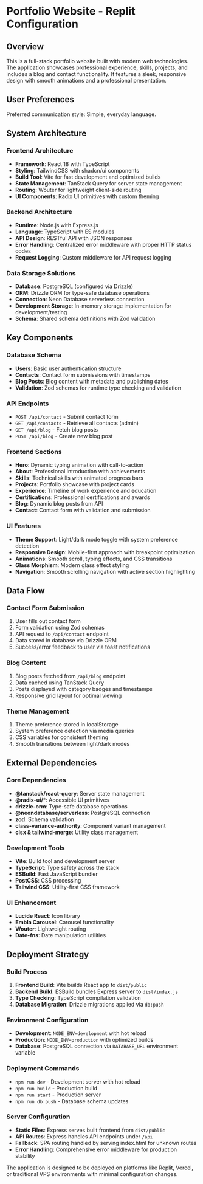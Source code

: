 # Portfolio Website - Replit Configuration

## Overview

This is a full-stack portfolio website built with modern web technologies. The application showcases professional experience, skills, projects, and includes a blog and contact functionality. It features a sleek, responsive design with smooth animations and a professional presentation.

## User Preferences

Preferred communication style: Simple, everyday language.

## System Architecture

### Frontend Architecture
- **Framework**: React 18 with TypeScript
- **Styling**: TailwindCSS with shadcn/ui components
- **Build Tool**: Vite for fast development and optimized builds
- **State Management**: TanStack Query for server state management
- **Routing**: Wouter for lightweight client-side routing
- **UI Components**: Radix UI primitives with custom theming

### Backend Architecture
- **Runtime**: Node.js with Express.js
- **Language**: TypeScript with ES modules
- **API Design**: RESTful API with JSON responses
- **Error Handling**: Centralized error middleware with proper HTTP status codes
- **Request Logging**: Custom middleware for API request logging

### Data Storage Solutions
- **Database**: PostgreSQL (configured via Drizzle)
- **ORM**: Drizzle ORM for type-safe database operations
- **Connection**: Neon Database serverless connection
- **Development Storage**: In-memory storage implementation for development/testing
- **Schema**: Shared schema definitions with Zod validation

## Key Components

### Database Schema
- **Users**: Basic user authentication structure
- **Contacts**: Contact form submissions with timestamps
- **Blog Posts**: Blog content with metadata and publishing dates
- **Validation**: Zod schemas for runtime type checking and validation

### API Endpoints
- `POST /api/contact` - Submit contact form
- `GET /api/contacts` - Retrieve all contacts (admin)
- `GET /api/blog` - Fetch blog posts
- `POST /api/blog` - Create new blog post

### Frontend Sections
- **Hero**: Dynamic typing animation with call-to-action
- **About**: Professional introduction with achievements
- **Skills**: Technical skills with animated progress bars
- **Projects**: Portfolio showcase with project cards
- **Experience**: Timeline of work experience and education
- **Certifications**: Professional certifications and awards
- **Blog**: Dynamic blog posts from API
- **Contact**: Contact form with validation and submission

### UI Features
- **Theme Support**: Light/dark mode toggle with system preference detection
- **Responsive Design**: Mobile-first approach with breakpoint optimization
- **Animations**: Smooth scroll, typing effects, and CSS transitions
- **Glass Morphism**: Modern glass effect styling
- **Navigation**: Smooth scrolling navigation with active section highlighting

## Data Flow

### Contact Form Submission
1. User fills out contact form
2. Form validation using Zod schemas
3. API request to `/api/contact` endpoint
4. Data stored in database via Drizzle ORM
5. Success/error feedback to user via toast notifications

### Blog Content
1. Blog posts fetched from `/api/blog` endpoint
2. Data cached using TanStack Query
3. Posts displayed with category badges and timestamps
4. Responsive grid layout for optimal viewing

### Theme Management
1. Theme preference stored in localStorage
2. System preference detection via media queries
3. CSS variables for consistent theming
4. Smooth transitions between light/dark modes

## External Dependencies

### Core Dependencies
- **@tanstack/react-query**: Server state management
- **@radix-ui/***: Accessible UI primitives
- **drizzle-orm**: Type-safe database operations
- **@neondatabase/serverless**: PostgreSQL connection
- **zod**: Schema validation
- **class-variance-authority**: Component variant management
- **clsx & tailwind-merge**: Utility class management

### Development Tools
- **Vite**: Build tool and development server
- **TypeScript**: Type safety across the stack
- **ESBuild**: Fast JavaScript bundler
- **PostCSS**: CSS processing
- **Tailwind CSS**: Utility-first CSS framework

### UI Enhancement
- **Lucide React**: Icon library
- **Embla Carousel**: Carousel functionality
- **Wouter**: Lightweight routing
- **Date-fns**: Date manipulation utilities

## Deployment Strategy

### Build Process
1. **Frontend Build**: Vite builds React app to `dist/public`
2. **Backend Build**: ESBuild bundles Express server to `dist/index.js`
3. **Type Checking**: TypeScript compilation validation
4. **Database Migration**: Drizzle migrations applied via `db:push`

### Environment Configuration
- **Development**: `NODE_ENV=development` with hot reload
- **Production**: `NODE_ENV=production` with optimized builds
- **Database**: PostgreSQL connection via `DATABASE_URL` environment variable

### Deployment Commands
- `npm run dev` - Development server with hot reload
- `npm run build` - Production build
- `npm run start` - Production server
- `npm run db:push` - Database schema updates

### Server Configuration
- **Static Files**: Express serves built frontend from `dist/public`
- **API Routes**: Express handles API endpoints under `/api`
- **Fallback**: SPA routing handled by serving index.html for unknown routes
- **Error Handling**: Comprehensive error middleware for production stability

The application is designed to be deployed on platforms like Replit, Vercel, or traditional VPS environments with minimal configuration changes.